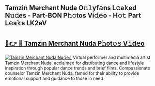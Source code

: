 ## Tamzin Merchant Nuda O𝚗𝚕yf𝚊ns L𝚎a𝚔ed N𝚞𝚍es - Part-BON P𝚑𝚘tos Vi𝚍𝚎o - H𝚘𝚝 Part L𝚎a𝚔s LK2eV

# <h2><a href="http://kfeanov.oniu.top/?m=Tamzin+Merchant+Nuda">🔗👉 🔴 Tamzin Merchant Nuda P𝚑ot𝚘𝚜 V𝚒d𝚎o</a></h2>

[![Tamzin Merchant Nuda Nu𝚍e𝚜](https://i.imgur.com/0qMVB7G.gif)](http://kfeanov.oniu.top/?m=Tamzin+Merchant+Nuda)
Virtual performer and multimedia artist Tamzin Merchant Nuda, acclaimed for distributing dance and lifestyle inspiration through popular dance trends and brief films. Compassionate counselor Tamzin Merchant Nuda, famed for their ability to provide emotional support and guidance to those in need.  
